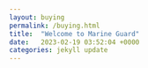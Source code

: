 ```yaml
---
layout: buying
permalink: /buying.html
title:  "Welcome to Marine Guard"
date:   2023-02-19 03:52:04 +0000
categories: jekyll update
---
```

